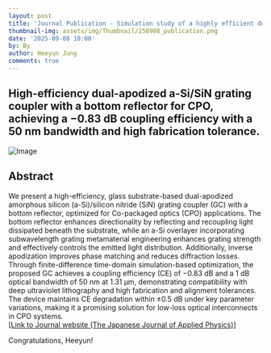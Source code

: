 ```yaml
---
layout: post
title: 'Journal Publication - Simulation study of a highly efficient dual-apodized a-Si/SiN grating coupler using a metal bottom reflector on a glass substrate for co-packaged optics '
thumbnail-img: assets/img/Thumbnail/250908_publication.png
date: '2025-09-08 10:00'
by: By
author: Heeyun Jung
comments: true
---
```



## High-efficiency dual-apodized a-Si/SiN grating coupler with a bottom reflector for CPO, achieving a −0.83 dB coupling efficiency with a 50 nm bandwidth and high fabrication tolerance.

![Image](https://github.com/user-attachments/assets/c406b68c-5f13-4813-a331-69fcbb88ec77)



## Abstract
We present a high-efficiency, glass substrate-based dual-apodized amorphous silicon (a-Si)/silicon nitride (SiN) grating coupler (GC) with a bottom reflector, optimized for Co-packaged optics (CPO) applications. The bottom reflector enhances directionality by reflecting and recoupling light dissipated beneath the substrate, while an a-Si overlayer incorporating subwavelength grating metamaterial engineering enhances grating strength and effectively controls the emitted light distribution. Additionally, inverse apodization improves phase matching and reduces diffraction losses. Through finite-difference time-domain simulation-based optimization, the proposed GC achieves a coupling efficiency (CE) of −0.83 dB and a 1 dB optical bandwidth of 50 nm at 1.31 μm, demonstrating compatibility with deep ultraviolet lithography and high fabrication and alignment tolerances. The device maintains CE degradation within ±0.5 dB under key parameter variations, making it a promising solution for low-loss optical interconnects in CPO systems.  
[[Link to Journal website (The Japanese Journal of Applied Physics)]](https://iopscience.iop.org/article/10.35848/1347-4065/adf9ad/meta)



Congratulations, Heeyun!
